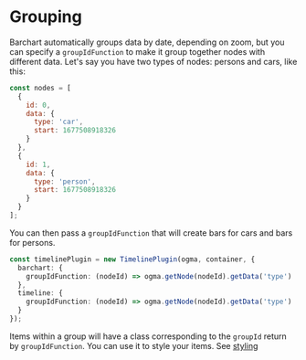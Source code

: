 # Grouping

Barchart automatically groups data by date, depending on zoom, but you can specify a `groupIdFunction` to make it group together nodes with different data.
Let's say you have two types of nodes: persons and cars, like this: 

```js
const nodes = [
  {
    id: 0,
    data: {
      type: 'car',
      start: 1677508918326
    }
  },
  {
    id: 1,
    data: {
      type: 'person',
      start: 1677508918326
    }
  }
];
```
You can then pass a `groupIdFunction` that will create bars for cars and bars for persons.
```ts
const timelinePlugin = new TimelinePlugin(ogma, container, {
  barchart: {
    groupIdFunction: (nodeId) => ogma.getNode(nodeId).getData('type')
  },
  timeline: {
    groupIdFunction: (nodeId) => ogma.getNode(nodeId).getData('type')
  }
});
```

Items within a group will have a class corresponding to the `groupId` return by `groupIdFunction`. You can use it to style your items. See  [styling](/styling)